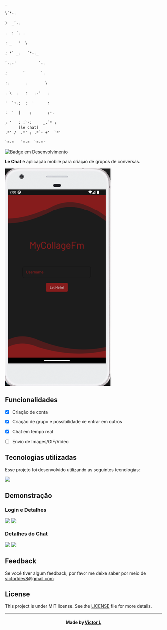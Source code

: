                                                                                               _                       
                                                                                              \`*-.                   
                                                                                               )  _`-.                
                                                                                              .  : `. .               
                                                                                              : _   '  \              
                                                                                              ; *` _.   `*-._         
                                                                                              `-.-'          `-.      
                                                                                                ;       `       `.    
                                                                                                :.       .        \   
                                                                                                . \  .   :   .-'   .  
                                                                                                '  `+.;  ;  '      :  
                                                                                                :  '  |    ;       ;-.
                                                                                                ; '   : :`-:     _.`* ;
          [le chat]                                                                          .*' /  .*' ; .*`- +'  `*'
                                                                                             `*-*   `*-*  `*-*'       
![Badge em Desenvolvimento](http://img.shields.io/static/v1?label=STATUS&message=DESENVOLVIMENTO&color=GREEN&style=for-the-badge)

<b>Le Chat</b> é aplicação mobile para criação de grupos de conversas.

![](https://github.com/vlopess/MyCollageFm/blob/master/images/tela3.png)

## Funcionalidades

- [x] Criação de conta
- [x] Criação de grupo e possíbilidade de entrar em outros
- [x] Chat em tempo real
- [ ] Envio de Images/GIF/Video


## Tecnologias utilizadas
Esse projeto foi desenvolvido utilizando as seguintes tecnologias:

![](https://skillicons.dev/icons?i=dart,flutter,firebase)

## Demonstração

### Login e Detalhes
![](https://github.com/vlopess/MyCollageFm/blob/master/images/t2.gif)
![](https://github.com/vlopess/MyCollageFm/blob/master/images/t4.jpeg)
### Detalhes do Chat
![](https://github.com/vlopess/MyCollageFm/blob/master/images/t1.png)
![](https://github.com/vlopess/MyCollageFm/blob/master/images/t3.gif)


## Feedback

Se você tiver algum feedback, por favor me deixe saber por meio de victorldev8@gmail.com

## License

This project is under MIT license. See the [LICENSE](LICENSE.md) file for more details.

---
<h4 align="center">
    Made by <a href="github.com/vlopess" target="_blank">Victor L</a>
</h4>